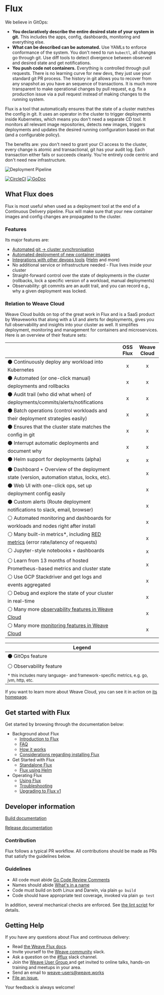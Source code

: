 # Flux

We believe in GitOps:

- **You declaratively describe the entire desired state of your
  system in git.** This includes the apps, config, dashboards,
  monitoring and everything else.
- **What can be described can be automated.** Use YAMLs to enforce
  conformance of the system. You don't need to run `kubectl`, all changes go
  through git. Use diff tools to detect divergence between observed and
  desired state and get notifications.
- **You push code not containers.** Everything is controlled through
  pull requests. There is no learning curve for new devs, they just use
  your standard git PR process. The history in git allows you to recover
  from any snapshot as you have an sequence of transactions. It is much
  more transparent to make operational changes by pull request, e.g.
  fix a production issue via a pull request instead of making changes to
  the running system.

Flux is a tool that automatically ensures that the state of a cluster
matches the config in git. It uses an operator in the cluster to trigger
deployments inside Kubernetes, which means you don't need a separate CD tool.
It monitors all relevant image repositories, detects new images, triggers
deployments and updates the desired running configuration based on that
(and a configurable policy).

The benefits are: you don't need to grant your CI access to the cluster, every
change is atomic and transactional, git has your audit log. Each transaction
either fails or succeeds cleanly. You're entirely code centric and don't need
new infrastructure.

![Deployment Pipeline](site/images/deployment-pipeline.png)

[![CircleCI](https://circleci.com/gh/weaveworks/flux.svg?style=svg)](https://circleci.com/gh/weaveworks/flux)
[![GoDoc](https://godoc.org/github.com/weaveworks/flux?status.svg)](https://godoc.org/github.com/weaveworks/flux)

## What Flux does

Flux is most useful when used as a deployment tool at the end of a
Continuous Delivery pipeline. Flux will make sure that your new
container images and config changes are propagated to the cluster.

### Features

Its major features are:

- [Automated git → cluster synchronisation](/site/introduction.md#automated-git-cluster-synchronisation)
- [Automated deployment of new container images](/site/introduction.md#automated-deployment-of-new-container-images)
- [Integrations with other devops tools](/site/introduction.md#integrations-with-other-devops-tools) ([Helm](/site/helm/helm-integration.md) and more)
- No additional service or infrastructure needed - Flux lives inside your
  cluster
- Straight-forward control over the state of deployments in the
  cluster (rollbacks, lock a specific version of a workload, manual
  deployments)
- Observability: git commits are an audit trail, and you can record
  e.g., why a given deployment was locked.

### Relation to Weave Cloud

Weave Cloud builds on top of the great work in Flux and is a SaaS product
by Weaveworks that along with a UI and alerts for deployments, gives you
full observability and insights into your cluster as well. It simplifies
deployment, monitoring and management for containers and microservices.
Here is an overview of their feature sets:

|                                                                                                  | OSS Flux | Weave Cloud |
| ------------------------------------------------------------------------------------------------ |:--------:|:-----------:|
| &#x026AB; Continuously deploy any workload into Kubernetes                                       | x        | x           |
| &#x026AB; Automated (or one-click manual) deployments and rollbacks                              | x        | x           |
| &#x026AB; Audit trail (who did what when) of deployments/commits/alerts/notifications            | x        | x           |
| &#x026AB; Batch operations (control workloads and their deployment strategies easily)            | x        | x           |
| &#x026AB; Ensures that the cluster state matches the config in git                               | x        | x           |
| &#x026AB; Interrupt automatic deployments and document why                                       | x        | x           |
| &#x026AB; Helm support for deployments (alpha)                                                   | x        | x           |
| &#x026AB; Dashboard + Overview of the deployment state (version, automation status, locks, etc). |          | x           |
| &#x026AB; Web UI with one-click ops, set up deployment config easily                             |          | x           |
| &#x026AB; Custom alerts (Route deployment notifications to slack, email, browser)                |          | x           |
| &#x026AA; Automated monitoring and dashboards for workloads and nodes right after install        |          | x           |
| &#x026AA; Many built-in metrics*, including [RED metrics] (error rate/latency of requests)       |          | x           |
| &#x026AA; Jupyter-style notebooks + dashboards                                                   |          | x           |
| &#x026AA; Learn from 13 months of hosted Prometheus-based metrics and cluster state              |          | x           |
| &#x026AA; Use GCP Stackdriver and get logs and events aggregated                                 |          | x           |
| &#x026AA; Debug and explore the state of your cluster in real-time                               |          | x           |
| &#x026AA; Many more [observability features in Weave Cloud]                                      |          | x           |
| &#x026AA; Many more [monitoring features in Weave Cloud]                                         |          | x           |

| Legend                                                                                             |
| -------------------------------------------------------------------------------------------------- |
| &#x026AB; GitOps feature                                                                           |
| &#x026AA; Observability feature                                                                    |
| <sup>* this includes many language- and framework-specific metrics, e.g. go, jvm, http, etc.</sup> |

If you want to learn more about Weave Cloud, you can see it in action on
[its homepage](https://www.weave.works/product/cloud/).

[RED metrics]: https://www.weave.works/blog/the-red-method-key-metrics-for-microservices-architecture/
[observability features in Weave Cloud]: https://bit.ly/2MvFOmi
[monitoring features in Weave Cloud]: https://bit.ly/2MxQCAv

## Get started with Flux

Get started by browsing through the documentation below:

- Background about Flux
  - [Introduction to Flux](/site/introduction.md)
  - [FAQ](/site/faq.md)
  - [How it works](/site/how-it-works.md)
  - [Considerations regarding installing Flux](/site/installing.md)
- Get Started with Flux
  - [Standalone Flux](/site/standalone/installing.md)
  - [Flux using Helm](/site/helm/installing.md)
- Operating Flux
  - [Using Flux](/site/using.md)
  - [Troubleshooting](/site/troubleshooting.md)
  - [Upgrading to Flux v1](/site/upgrading-to-1.0.md)

## Developer information

[Build documentation](/site/building.md)

[Release documentation](/internal_docs/releasing.md)

### Contribution

Flux follows a typical PR workflow.
All contributions should be made as PRs that satisfy the guidelines below.

### Guidelines

- All code must abide [Go Code Review Comments](https://github.com/golang/go/wiki/CodeReviewComments)
- Names should abide [What's in a name](https://talks.golang.org/2014/names.slide#1)
- Code must build on both Linux and Darwin, via plain `go build`
- Code should have appropriate test coverage, invoked via plain `go test`

In addition, several mechanical checks are enforced.
See [the lint script](/lint) for details.

## <a name="help"></a>Getting Help

If you have any questions about Flux and continuous delivery:

- Read [the Weave Flux docs](https://github.com/weaveworks/flux/tree/master/site).
- Invite yourself to the <a href="https://weaveworks.github.io/community-slack/" target="_blank">Weave community</a> slack.
- Ask a question on the [#flux](https://weave-community.slack.com/messages/flux/) slack channel.
- Join the <a href="https://www.meetup.com/pro/Weave/"> Weave User Group </a> and get invited to online talks, hands-on training and meetups in your area.
- Send an email to <a href="mailto:weave-users@weave.works">weave-users@weave.works</a>
- <a href="https://github.com/weaveworks/flux/issues/new">File an issue.</a>

Your feedback is always welcome!
